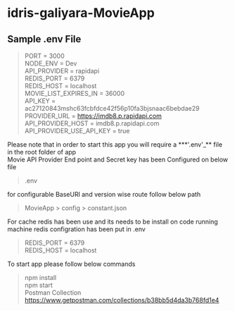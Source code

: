 # idris-galiyara-MovieApp

## Sample .env File

> PORT = 3000<br/>
> NODE_ENV = Dev<br/>
> API_PROVIDER = rapidapi<br/>
> REDIS_PORT = 6379<br/>
> REDIS_HOST = localhost<br/>
> MOVIE_LIST_EXPIRES_IN = 36000<br/>
> API_KEY = ac27120843mshc63fcbfdce42f56p10fa3bjsnaac6bebdae29<br/>
> PROVIDER_URL = https://imdb8.p.rapidapi.com<br/>
> API_PROVIDER_HOST = imdb8.p.rapidapi.com<br/>
> API_PROVIDER_USE_API_KEY = true<br/>

Please note that in order to start this app you will require a \*\*\*'.env'\_\*\* file in the root folder of app <br/>
Movie API Provider End point and Secret key has been Configured on below file<br/>

> .env

for configurable BaseURl and version wise route follow below path<br/>

> MovieApp > config > constant.json <br/>


For cache redis has been use and its needs to be install on code running machine
redis configration has been put in .env <br/>

>REDIS_PORT = 6379 <br/>
>REDIS_HOST = localhost <br/>

To start app please follow below commands<br/>

> npm install<br/>
> npm start<br/>
> Postman Collection
> https://www.getpostman.com/collections/b38bb5d4da3b768fd1e4
